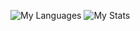 ![My Languages](https://github-readme-stats.anuraghazra1.vercel.app/api/top-langs/?username=rumd3x&count_private=true&layout=compact&custom_title=RUMD3X&&hide_border=true&langs_count=7&hide=html)
![My Stats](https://github-readme-stats.vercel.app/api?username=rumd3x&show_icons=true&count_private=true&include_all_commits=true&hide_border=true&hide_title=true)
